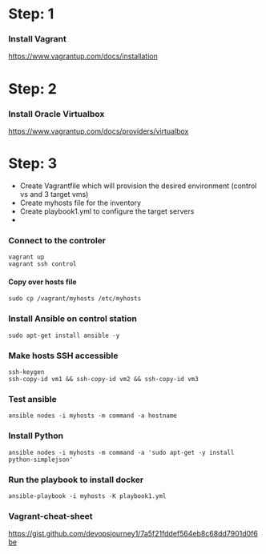 # Step: 1 
### Install Vagrant
https://www.vagrantup.com/docs/installation

# Step: 2 
### Install Oracle Virtualbox
https://www.vagrantup.com/docs/providers/virtualbox

# Step: 3
- Create Vagrantfile which will provision the desired environment (control vs and 3 target vms)
- Create myhosts file for the inventory
- Create playbook1.yml to configure the target servers
- 
### Connect to the controler 
```
vagrant up
vagrant ssh control
```

#### Copy over hosts file
```
sudo cp /vagrant/myhosts /etc/myhosts
```

### Install Ansible on control station
```
sudo apt-get install ansible -y
```

### Make hosts SSH accessible
```
ssh-keygen
ssh-copy-id vm1 && ssh-copy-id vm2 && ssh-copy-id vm3
```

### Test ansible
```
ansible nodes -i myhosts -m command -a hostname
```

### Install Python 
```
ansible nodes -i myhosts -m command -a 'sudo apt-get -y install python-simplejson'
```
### Run the playbook to install docker
```
ansible-playbook -i myhosts -K playbook1.yml
```
### Vagrant-cheat-sheet
https://gist.github.com/devopsjourney1/7a5f21fddef564eb8c68dd7901d0f6be
